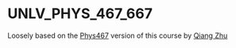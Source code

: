 # UNLV_PHYS_467_667

Loosely based on the [Phys467](https://github.com/qzhu2017/Phys467) version of this course by [Qiang Zhu](https://qzhu2017.github.io/courses/phys-467-667/)
